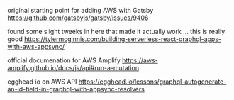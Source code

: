 original starting point for adding AWS with Gatsby
https://github.com/gatsbyjs/gatsby/issues/9406

found some slight tweeks in here that made it actually work ... this is really good
https://tylermcginnis.com/building-serverless-react-graphql-apps-with-aws-appsync/

official documenation for AWS Amplify
https://aws-amplify.github.io/docs/js/api#run-a-mutation

egghead io on AWS API
https://egghead.io/lessons/graphql-autogenerate-an-id-field-in-graphql-with-appsync-resolvers